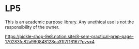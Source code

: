 # LP5
This is an academic purpose library. Any unethical use is not the responsibility of the owner. 

https://pickle-shop-9e8.notion.site/8-sem-practical-prep-page-170283fc82a980848128ca31f7f16167?pvs=4
